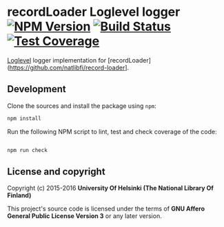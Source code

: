 # recordLoader Loglevel logger [![NPM Version](https://img.shields.io/npm/v/record-loader-logger-loglevel.svg)](https://npmjs.org/package/record-loader-logger-loglevel) [![Build Status](https://travis-ci.org/NatLibFi/record-loader-logger-loglevel.svg)](https://travis-ci.org/NatLibFi/record-loader-logger-loglevel) [![Test Coverage](https://codeclimate.com/github/NatLibFi/record-loader-logger-loglevel/badges/coverage.svg)](https://codeclimate.com/github/NatLibFi/record-loader-logger-loglevel/coverage)

[Loglevel](https://github.com/pimterry/loglevel) logger implementation for [recordLoader](https://github.com/natlibfi/record-loader].

## Development 

Clone the sources and install the package using `npm`:

```sh
npm install
```

Run the following NPM script to lint, test and check coverage of the code:

```javascript

npm run check

```

## License and copyright

Copyright (c) 2015-2016 **University Of Helsinki (The National Library Of Finland)**

This project's source code is licensed under the terms of **GNU Affero General Public License Version 3** or any later version.

